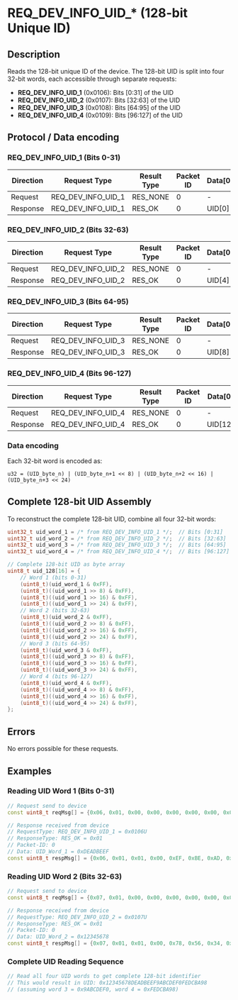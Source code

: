 # REQ_DEV_INFO_UID_* (128-bit Unique ID)

## Description

Reads the 128-bit unique ID of the device. The 128-bit UID is split into four 32-bit words, each accessible through separate requests:

- **REQ_DEV_INFO_UID_1** (0x0106): Bits [0:31] of the UID
- **REQ_DEV_INFO_UID_2** (0x0107): Bits [32:63] of the UID
- **REQ_DEV_INFO_UID_3** (0x0108): Bits [64:95] of the UID
- **REQ_DEV_INFO_UID_4** (0x0109): Bits [96:127] of the UID

## Protocol / Data encoding

### REQ_DEV_INFO_UID_1 (Bits 0-31)

| Direction | Request Type | Result Type | Packet ID | Data[0] | Data[1] | Data[2] | Data [3] |
|-|-|-|-|-|-|-|-|
|Request|REQ_DEV_INFO_UID_1|RES_NONE|0|-|-|-|-|
|Response|REQ_DEV_INFO_UID_1|RES_OK|0|UID[0]|UID[1]|UID[2]|UID[3]|

### REQ_DEV_INFO_UID_2 (Bits 32-63)

| Direction | Request Type | Result Type | Packet ID | Data[0] | Data[1] | Data[2] | Data [3] |
|-|-|-|-|-|-|-|-|
|Request|REQ_DEV_INFO_UID_2|RES_NONE|0|-|-|-|-|
|Response|REQ_DEV_INFO_UID_2|RES_OK|0|UID[4]|UID[5]|UID[6]|UID[7]|

### REQ_DEV_INFO_UID_3 (Bits 64-95)

| Direction | Request Type | Result Type | Packet ID | Data[0] | Data[1] | Data[2] | Data [3] |
|-|-|-|-|-|-|-|-|
|Request|REQ_DEV_INFO_UID_3|RES_NONE|0|-|-|-|-|
|Response|REQ_DEV_INFO_UID_3|RES_OK|0|UID[8]|UID[9]|UID[10]|UID[11]|

### REQ_DEV_INFO_UID_4 (Bits 96-127)

| Direction | Request Type | Result Type | Packet ID | Data[0] | Data[1] | Data[2] | Data [3] |
|-|-|-|-|-|-|-|-|
|Request|REQ_DEV_INFO_UID_4|RES_NONE|0|-|-|-|-|
|Response|REQ_DEV_INFO_UID_4|RES_OK|0|UID[12]|UID[13]|UID[14]|UID[15]|

### Data encoding

Each 32-bit word is encoded as:
```
u32 = (UID_byte_n) | (UID_byte_n+1 << 8) | (UID_byte_n+2 << 16) | (UID_byte_n+3 << 24)
```

## Complete 128-bit UID Assembly

To reconstruct the complete 128-bit UID, combine all four 32-bit words:

```cpp
uint32_t uid_word_1 = /* from REQ_DEV_INFO_UID_1 */;  // Bits [0:31]
uint32_t uid_word_2 = /* from REQ_DEV_INFO_UID_2 */;  // Bits [32:63]
uint32_t uid_word_3 = /* from REQ_DEV_INFO_UID_3 */;  // Bits [64:95]
uint32_t uid_word_4 = /* from REQ_DEV_INFO_UID_4 */;  // Bits [96:127]

// Complete 128-bit UID as byte array
uint8_t uid_128[16] = {
    // Word 1 (bits 0-31)
    (uint8_t)(uid_word_1 & 0xFF),
    (uint8_t)((uid_word_1 >> 8) & 0xFF),
    (uint8_t)((uid_word_1 >> 16) & 0xFF),
    (uint8_t)((uid_word_1 >> 24) & 0xFF),
    // Word 2 (bits 32-63)
    (uint8_t)(uid_word_2 & 0xFF),
    (uint8_t)((uid_word_2 >> 8) & 0xFF),
    (uint8_t)((uid_word_2 >> 16) & 0xFF),
    (uint8_t)((uid_word_2 >> 24) & 0xFF),
    // Word 3 (bits 64-95)
    (uint8_t)(uid_word_3 & 0xFF),
    (uint8_t)((uid_word_3 >> 8) & 0xFF),
    (uint8_t)((uid_word_3 >> 16) & 0xFF),
    (uint8_t)((uid_word_3 >> 24) & 0xFF),
    // Word 4 (bits 96-127)
    (uint8_t)(uid_word_4 & 0xFF),
    (uint8_t)((uid_word_4 >> 8) & 0xFF),
    (uint8_t)((uid_word_4 >> 16) & 0xFF),
    (uint8_t)((uid_word_4 >> 24) & 0xFF),
};
```

## Errors

No errors possible for these requests.

## Examples

### Reading UID Word 1 (Bits 0-31)
```cpp
// Request send to device
const uint8_t reqMsg[] = {0x06, 0x01, 0x00, 0x00, 0x00, 0x00, 0x00, 0x00};

// Response received from device
// RequestType: REQ_DEV_INFO_UID_1 = 0x0106U
// ResponseType: RES_OK = 0x01
// Packet-ID: 0
// Data: UID_Word_1 = 0xDEADBEEF
const uint8_t respMsg[] = {0x06, 0x01, 0x01, 0x00, 0xEF, 0xBE, 0xAD, 0xDE};
```

### Reading UID Word 2 (Bits 32-63)
```cpp
// Request send to device
const uint8_t reqMsg[] = {0x07, 0x01, 0x00, 0x00, 0x00, 0x00, 0x00, 0x00};

// Response received from device
// RequestType: REQ_DEV_INFO_UID_2 = 0x0107U
// ResponseType: RES_OK = 0x01
// Packet-ID: 0
// Data: UID_Word_2 = 0x12345678
const uint8_t respMsg[] = {0x07, 0x01, 0x01, 0x00, 0x78, 0x56, 0x34, 0x12};
```

### Complete UID Reading Sequence
```cpp
// Read all four UID words to get complete 128-bit identifier
// This would result in UID: 0x12345678DEADBEEF9ABCDEF0FEDCBA98
// (assuming word 3 = 0x9ABCDEF0, word 4 = 0xFEDCBA98)
```